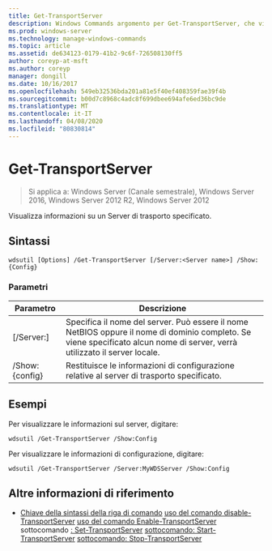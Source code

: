 ```yaml
---
title: Get-TransportServer
description: Windows Commands argomento per Get-TransportServer, che visualizza le informazioni su un server di trasporto specificato.
ms.prod: windows-server
ms.technology: manage-windows-commands
ms.topic: article
ms.assetid: de634123-0179-41b2-9c6f-726508130ff5
author: coreyp-at-msft
ms.author: coreyp
manager: dongill
ms.date: 10/16/2017
ms.openlocfilehash: 549eb32536bda201a81e5f40ef408359fae39f4b
ms.sourcegitcommit: b00d7c8968c4adc8f699dbee694afe6ed36bc9de
ms.translationtype: MT
ms.contentlocale: it-IT
ms.lasthandoff: 04/08/2020
ms.locfileid: "80830814"
---
```

# <a name="get-transportserver"></a>Get-TransportServer

>Si applica a: Windows Server (Canale semestrale), Windows Server 2016, Windows Server 2012 R2, Windows Server 2012

Visualizza informazioni su un Server di trasporto specificato.

## <a name="syntax"></a>Sintassi
```
wdsutil [Options] /Get-TransportServer [/Server:<Server name>] /Show:{Config}
```
### <a name="parameters"></a>Parametri
|Parametro|Descrizione|
|-------|--------|
|[/Server:<Server name>]|Specifica il nome del server. Può essere il nome NetBIOS oppure il nome di dominio completo. Se viene specificato alcun nome di server, verrà utilizzato il server locale.|
|/Show: {config}|Restituisce le informazioni di configurazione relative al server di trasporto specificato.|
## <a name="examples"></a><a name=BKMK_examples></a>Esempi
Per visualizzare le informazioni sul server, digitare:
```
wdsutil /Get-TransportServer /Show:Config
```
Per visualizzare le informazioni di configurazione, digitare:
```
wdsutil /Get-TransportServer /Server:MyWDSServer /Show:Config
```
## <a name="additional-references"></a>Altre informazioni di riferimento
- [Chiave della sintassi della riga di comando](command-line-syntax-key.md)
[uso del comando disable-TransportServer](using-the-disable-transportserver-command.md)
[uso del comando Enable-TransportServer](using-the-enable-transportserver-command.md)
sottocomando [: Set-TransportServer](subcommand-set-transportserver.md)
[sottocomando: Start-TransportServer](subcommand-start-transportserver.md)
[sottocomando: Stop-TransportServer](subcommand-stop-transportserver.md)
